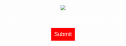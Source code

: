 <head>
  <title>Anna Dowlin</title>
  <style>
    body {
      text-align: center;
      background: url("http://mumbaiindia.com/wp-content/uploads/2017/07/636126590517793867-GettyImages-499425462.jpg");
      background-size: cover;
      background-position:  fixed;
      color: white;
      font-family: helvetica;
    }
    p {
      font-size: 18px;
    }
    input {
      border: 0;
      padding: 10px;
      font-size: 18px;
    }
    input[type="submit"] {
      background: red;
      color: white;
    }
  </style>
</head>
<body>
  <img src="/assets/anna.png">
  <p>Hi! I'm Anna, a NYC-based marketer. Say hello!</p>
  <input type="submit">
</body>
